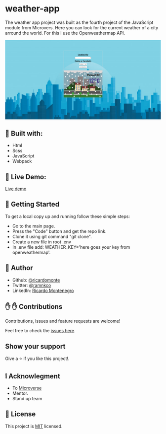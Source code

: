 # weather-app

The weather app project was built as the fourth project of the JavaScript module from Microvers. Here you can look for the current weather of a city arround the world.
For this I use the Openweathermap API. 


![website screenshots](ScreenshotWeather.png)

##  :hammer: Built with:

- Html
- Scss
- JavaScript
- Webpack

##  :red_circle: Live Demo:

[Live demo]()

##  :construction_worker: Getting Started

To get a local copy up and running follow these simple steps:

- Go to the main page.
- Press the "Code" button and get the repo link.
- Clone it using git command "git clone".
- Create a new file in root .env
- In .env file add: WEATHER_KEY='here goes your key from openweathermap'.

## :bust_in_silhouette: Author

- Github: [@ricardomonte](https://github.com/ricardomonte)
- Twitter: [@ramnkco](https://twitter.com/ramnkco)
- LinkedIn: [Ricardo Montenegro](https://www.linkedin.com/in/ricantomontenegro/)


## :raised_hand: :raised_hand: Contributions

Contributions, issues and feature requests are welcome!

Feel free to check the [issues here](https://github.com/ricardomonte/Capstone-Project/issues).

## Show your support

Give a :star: if you like this project!.

##  :grey_exclamation: Acknowlegment

- To [Microverse](https://www.microverse.org/)
- Mentor.
- Stand up team

##  :memo: License

This project is [MIT](LICENSE) licensed.